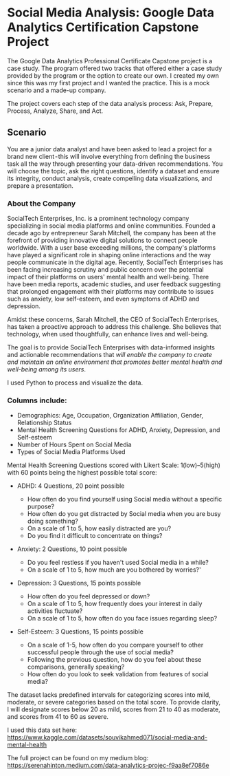 # Social Media Analysis: Google Data Analytics Certification Capstone Project

The Google Data Analytics Professional Certificate Capstone project is a case study. The program offered two tracks that offered either a case study provided by the program or the option to create our own. I created my own since this was my first project and I wanted the practice. This is a mock scenario and a made-up company.

The project covers each step of the data analysis process: Ask, Prepare, Process, Analyze, Share, and Act.

## Scenario

You are a junior data analyst and have been asked to lead a project for a brand new client - this will involve everything from defining the business task all the way through presenting your data-driven recommendations. You will choose the topic, ask the right questions, identify a dataset and ensure its integrity, conduct analysis, create compelling data visualizations, and prepare a presentation.

### About the Company

SocialTech Enterprises, Inc. is a prominent technology company specializing in social media platforms and online communities. Founded a decade ago by entrepreneur Sarah Mitchell, the company has been at the forefront of providing innovative digital solutions to connect people worldwide. With a user base exceeding millions, the company's platforms have played a significant role in shaping online interactions and the way people communicate in the digital age.
Recently, SocialTech Enterprises has been facing increasing scrutiny and public concern over the potential impact of their platforms on users' mental health and well-being. There have been media reports, academic studies, and user feedback suggesting that prolonged engagement with their platforms may contribute to issues such as anxiety, low self-esteem, and even symptoms of ADHD and depression.

Amidst these concerns, Sarah Mitchell, the CEO of SocialTech Enterprises, has taken a proactive approach to address this challenge. She believes that technology, when used thoughtfully, can enhance lives and well-being.

The goal is to provide SocialTech Enterprises with data-informed insights and actionable recommendations that _will enable the company to create and maintain an online environment that promotes better mental health and well-being among its users_.

I used Python to process and visualize the data. 

### Columns include:
 
 *  Demographics: Age, Occupation, Organization Affiliation, Gender, Relationship Status
 *  Mental Health Screening Questions for ADHD, Anxiety, Depression, and Self-esteem
 *  Number of Hours Spent on Social Media
 *  Types of Social Media Platforms Used
 
 Mental Health Screening Questions scored with Likert Scale: 1(low)–5(high) with 60 points being the highest possible total score: 
  
   *  ADHD: 4 Questions, 20 point possible
      *  How often do you find yourself using Social media without a specific purpose?
      *  How often do you get distracted by Social media when you are busy doing something?
      *  On a scale of 1 to 5, how easily distracted are you?
      *  Do you find it difficult to concentrate on things?
   
   *  Anxiety: 2 Questions, 10 point possible
      *  Do you feel restless if you haven't used Social media in a while?
      *  On a scale of 1 to 5, how much are you bothered by worries?'
  
   *  Depression: 3 Questions, 15 points possible
      *  How often do you feel depressed or down?
      *  On a scale of 1 to 5, how frequently does your interest in daily activities fluctuate?
      *  On a scale of 1 to 5, how often do you face issues regarding sleep?
  
   *  Self-Esteem: 3 Questions, 15 points possible
      *  On a scale of 1-5, how often do you compare yourself to other successful people through the use of social media?
      *  Following the previous question, how do you feel about these comparisons, generally speaking?
      *  How often do you look to seek validation from features of social media?

The dataset lacks predefined intervals for categorizing scores into mild, moderate, or severe categories based on the total score. To provide clarity, I will designate scores below 20 as mild, scores from 21 to 40 as moderate, and scores from 41 to 60 as severe.

I used this data set here: https://www.kaggle.com/datasets/souvikahmed071/social-media-and-mental-health

The full project can be found on my medium blog: https://serenahinton.medium.com/data-analytics-projec-f9aa8ef7086e
